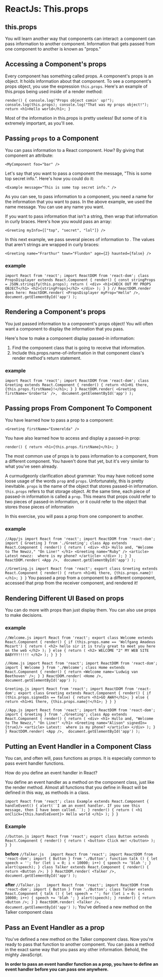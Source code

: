# ReactJs: This.props

## this.props
You will learn another way that components can interact: a component can pass information to another component. Information that gets passed from one component to another is known as "props."


## Accessing a Component's props
Every component has something called props. A component's props is an object. It holds information about that component. To see a component's props object, you use the expression `this.props`. Here's an example of this.props being used inside of a render method:

`render() {
  console.log("Props object comin' up!");
  console.log(this.props);
  console.log("That was my props object!");
  return <h1>Hello world</h1>;
}`

Most of the information in this.props is pretty useless! But some of it is extremely important, as you'll see.


## Passing `props` to a Component
You can pass information to a React component. How? By giving that component an attribute:

`<MyComponent foo="bar" />`

Let's say that you want to pass a component the message, "This is some top secret info.". Here's how you could do it:

`<Example message="This is some top secret info." />`

As you can see, to pass information to a component, you need a name for the information that you want to pass. In the above example, we used the name message. You can use any name you want.

If you want to pass information that isn't a string, then wrap that information in curly braces. Here's how you would pass an array:

`<Greeting myInfo={["top", "secret", "lol"]} />`

In this next example, we pass several pieces of information to <Greeting />. The values that aren't strings are wrapped in curly braces:

`<Greeting name="Frarthur" town="Flundon" age={2} haunted={false} />`

### example
`import React from 'react';
import ReactDOM from 'react-dom';
class PropsDisplayer extends React.Component {
  render() {
    const stringProps = JSON.stringify(this.props);
    return (
      <div>
        <h1>CHECK OUT MY PROPS OBJECT</h1>
        <h2>{stringProps}</h2>
      </div>
    );
  }
}
// ReactDOM.render goes here:
ReactDOM.render(
  <PropsDisplayer myProp="Hello" />,
  document.getElementById('app')
);`


## Rendering a Component's props
You just passed information to a component's props object! You will often want a component to display the information that you pass.

Here's how to make a component display passed-in information:

1.  Find the component class that is going to receive that information.
2.  Include this.props.name-of-information in that component class's render method's return statement.

### example 
`import React from 'react';
import ReactDOM from 'react-dom';
class Greeting extends React.Component {
  render() {
    return <h1>Hi there, {this.props.firstName}!</h1>;
  }
}
ReactDOM.render(
  <Greeting firstName='Groberta' />, 
  document.getElementById('app')
);`


## Passing props From Component To Component
You have learned how to pass a prop to a component:

`<Greeting firstName="Esmerelda" />`

You have also learned how to access and display a passed-in prop:

`render() {
  return <h1>{this.props.firstName}</h1>;
}`

The most common use of props is to pass information to a component, from a different component. You haven't done that yet, but it's very similar to what you've seen already. 

A curmudgeonly clarification about grammar:
You may have noticed some loose usage of the words `prop` and `props`. Unfortunately, this is pretty inevitable. `props` is the name of the object that stores passed-in information. `this.props` refers to that storage object. At the same time, each piece of passed-in information is called a `prop`. This means that props could refer to two pieces of passed-in information, or it could refer to the object that stores those pieces of information 

In this exercise, you will pass a prop from one component to another.

### example
`//App/js
import React from 'react';
import ReactDOM from 'react-dom';
import { Greeting } from './Greeting';
class App extends React.Component {
  render() {
    return (
      <div>
        <h1>
          Hullo and, "Welcome to The Newzz," "On Line!"
        </h1>
        <Greeting name="Ruby" />
        <article>
          Latest newzz:  where is my phone?
        </article>
      </div>
    );
  }
}
ReactDOM.render(
  <App />, 
  document.getElementById('app')
);`

`//Greeting.js
import React from 'react';
export class Greeting extends React.Component {
  render() {
    return <h1>Hi there, {this.props.name}!</h1>;
  }
}`
You passed a prop from a component to a different component, accessed that prop from the receiver component, and rendered it!


## Rendering Different UI Based on props
You can do more with props than just display them. You can also use props to make decisions.

### example
`//Welcome.js
import React from 'react';
export class Welcome extends React.Component {
  render() {
    if (this.props.name == 'Wolfgang Amadeus Mozart') {
      return (
        <h2>
          hello sir it is truly great to meet you here on the web
        </h2>
      );
    } else {
      return (
        <h2>
          WELCOME "2" MY WEB SITE BABYYY!!!!!
        </h2>
      );
    }
  }
}`

`//Home.js
import React from 'react';
import ReactDOM from 'react-dom';
import { Welcome } from './Welcome';
class Home extends React.Component {
  render() {
    return <Welcome name='Ludwig van Beethoven' />;
  }
}
ReactDOM.render(
  <Home />, 
  document.getElementById('app')
);`


`Greeting.js
import React from 'react';
import ReactDOM from 'react-dom';
export class Greeting extends React.Component {
  render() {
    if (this.props.signedIn == false) {
      return <h1>GO AWAY</h1>;
    } else {
      return <h1>Hi there, {this.props.name}!</h1>;
    }
  }
}`

`//App.js
import React from 'react';
import ReactDOM from 'react-dom';
import { Greeting } from './Greeting';
class App extends React.Component {
  render() {
    return (
      <div>
        <h1>
          Hullo and, "Welcome to The Newzz," "On Line!"
        </h1>
        <Greeting name="Alison" signedIn={true}/>
        <article>
          Latest:  where is my phone?
        </article>
      </div>
    );
  }
}
ReactDOM.render(
  <App />, 
  document.getElementById('app')
);`


## Putting an Event Handler in a Component Class
You can, and often will, pass functions as props. It is especially common to pass event handler functions.

How do you define an event handler in React?

You define an event handler as a method on the component class, just like the render method. Almost all functions that you define in React will be defined in this way, as methods in a class.

`import React from 'react';
class Example extends React.Component {
  handleEvent() {
    alert(``I am an event handler.
      If you see this message,
      then I have been called.``);
  }
  render() {
    return (
      <h1 onClick={this.handleEvent}>
        Hello world
      </h1>
    );
  }
}`

### Example
`//button.js
import React from 'react';
export class Button extends React.Component {
  render() {
    return (
      <button>
        Click me!
      </button>
    );
  }
}`

**before**
`//Talker.js  
import React from 'react';
import ReactDOM from 'react-dom';
import { Button } from './Button';
function talk () {
  let speech = '';
  for (let i = 0; i < 10000; i++) {
    speech += 'blah ';
  }
  alert(speech);
}
class Talker extends React.Component {
  render() {
    return <Button />;
  }
}
ReactDOM.render(
  <Talker />,
  document.getElementById('app')
);`

**after**
`//Talker.js  
import React from 'react';
import ReactDOM from 'react-dom';
import { Button } from './Button';
class Talker extends React.Component {
talk () {
  let speech = '';
  for (let i = 0; i < 10000; i++) {
    speech += 'blah ';
  }
  alert(speech);
}
  render() {
    return <Button />;
  }
}
ReactDOM.render(
  <Talker />,
  document.getElementById('app')
);`
You've defined a new method on the Talker component class


## Pass an Event Handler as a prop
You've defined a new method on the Talker component class. Now you're ready to pass that function to another component. You can pass a method in the exact same way that you pass any other information. Behold, the mighty JavaScript.

**In order to pass an event handler function as a prop, you have to define an event handler before you can pass one anywhere.** 


